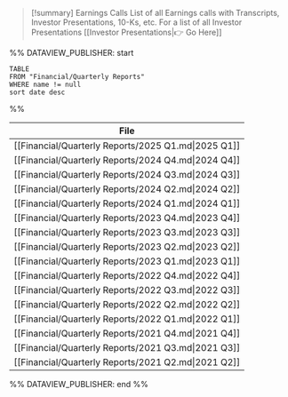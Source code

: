 
>[!summary] Earnings Calls
>List of all Earnings calls with Transcripts, Investor Presentations, 10-Ks, etc. 
>For a list of all Investor Presentations [[Investor Presentations|👉 Go Here]]

%% DATAVIEW_PUBLISHER: start
```
TABLE
FROM "Financial/Quarterly Reports"
WHERE name != null
sort date desc
```
%%

| File                                                |
| --------------------------------------------------- |
| [[Financial/Quarterly Reports/2025 Q1.md\|2025 Q1]] |
| [[Financial/Quarterly Reports/2024 Q4.md\|2024 Q4]] |
| [[Financial/Quarterly Reports/2024 Q3.md\|2024 Q3]] |
| [[Financial/Quarterly Reports/2024 Q2.md\|2024 Q2]] |
| [[Financial/Quarterly Reports/2024 Q1.md\|2024 Q1]] |
| [[Financial/Quarterly Reports/2023 Q4.md\|2023 Q4]] |
| [[Financial/Quarterly Reports/2023 Q3.md\|2023 Q3]] |
| [[Financial/Quarterly Reports/2023 Q2.md\|2023 Q2]] |
| [[Financial/Quarterly Reports/2023 Q1.md\|2023 Q1]] |
| [[Financial/Quarterly Reports/2022 Q4.md\|2022 Q4]] |
| [[Financial/Quarterly Reports/2022 Q3.md\|2022 Q3]] |
| [[Financial/Quarterly Reports/2022 Q2.md\|2022 Q2]] |
| [[Financial/Quarterly Reports/2022 Q1.md\|2022 Q1]] |
| [[Financial/Quarterly Reports/2021 Q4.md\|2021 Q4]] |
| [[Financial/Quarterly Reports/2021 Q3.md\|2021 Q3]] |
| [[Financial/Quarterly Reports/2021 Q2.md\|2021 Q2]] |

%% DATAVIEW_PUBLISHER: end %%

